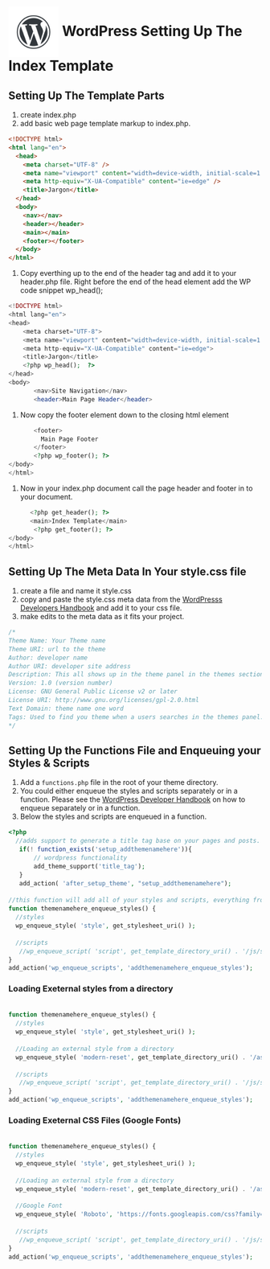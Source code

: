 # <img src="./assets/images/wordpress-water-mark.png" width="100" align="center"> WordPress Setting Up The Index Template

## Setting Up The Template Parts

1. create index.php
1. add basic web page template markup to index.php.

```html
<!DOCTYPE html>
<html lang="en">
  <head>
    <meta charset="UTF-8" />
    <meta name="viewport" content="width=device-width, initial-scale=1.0" />
    <meta http-equiv="X-UA-Compatible" content="ie=edge" />
    <title>Jargon</title>
  </head>
  <body>
    <nav></nav>
    <header></header>
    <main></main>
    <footer></footer>
  </body>
</html>
```

1. Copy everthing up to the end of the header tag and add it to your header.php file. Right before the end of the head element add the WP code snippet wp_head();

```php
<!DOCTYPE html>
<html lang="en">
<head>
    <meta charset="UTF-8">
    <meta name="viewport" content="width=device-width, initial-scale=1.0">
    <meta http-equiv="X-UA-Compatible" content="ie=edge">
    <title>Jargon</title>
    <?php wp_head();  ?>
</head>
<body>
       <nav>Site Navigation</nav>
       <header>Main Page Header</header>

```

1. Now copy the footer element down to the closing html element

```php
       <footer>
         Main Page Footer
       </footer>
       <?php wp_footer(); ?>
</body>
</html>

```

1. Now in your index.php document call the page header and footer in to your document.

```php
      <?php get_header(); ?>
      <main>Index Template</main>
       <?php get_footer(); ?>
</body>
</html>
```

## Setting Up The Meta Data In Your style.css file

1. create a file and name it style.css
1. copy and paste the style.css meta data from the [WordPresss Developers Handbook](https://developer.wordpress.org/themes/basics/main-stylesheet-style-css/) and add it to your css file.
1. make edits to the meta data as it fits your project.

```css
/*
Theme Name: Your Theme name
Theme URI: url to the theme
Author: developer name
Author URI: developer site address
Description: This all shows up in the theme panel in the themes section
Version: 1.0 (version number)
License: GNU General Public License v2 or later
License URI: http://www.gnu.org/licenses/gpl-2.0.html
Text Domain: theme name one word
Tags: Used to find you theme when a users searches in the themes panel.
*/
```

## Setting Up the Functions File and Enqueuing your Styles & Scripts

1. Add a ```functions.php``` file in the root of your theme directory.
2. You could either enqueue the styles and scripts separately or in a function. Please see the [WordPress Developer Handbook](https://developer.wordpress.org/themes/basics/including-css-javascript/) on how to enqueue separately or in a function.
3. Below the styles and scripts are enqueued in a function.

``` php
<?php 
  //adds support to generate a title tag base on your pages and posts. 
   if(! function_exists('setup_addthemenamehere')){
       // wordpress functionality
       add_theme_support('title_tag');
   }
   add_action( 'after_setup_theme', "setup_addthemenamehere");

//this function will add all of your styles and scripts, everything from Google Fonts to resets.
function themenamehere_enqueue_styles() {
  //styles
  wp_enqueue_style( 'style', get_stylesheet_uri() );
	
  //scripts
   //wp_enqueue_script( 'script', get_template_directory_uri() . '/js/script.js', array ( 'jquery' ), 1.1, true);
}
add_action('wp_enqueue_scripts', 'addthemenamehere_enqueue_styles');

```

### Loading Exeternal styles from a directory
``` php

function themenamehere_enqueue_styles() {
  //styles
  wp_enqueue_style( 'style', get_stylesheet_uri() );
  
  //Loading an external style from a directory
  wp_enqueue_style( 'modern-reset', get_template_directory_uri() . '/assets/css/modern-reset.css',false,'1.0','all');
	
  //scripts
   //wp_enqueue_script( 'script', get_template_directory_uri() . '/js/script.js', array ( 'jquery' ), 1.1, true);
}
add_action('wp_enqueue_scripts', 'addthemenamehere_enqueue_styles');

```
### Loading Exeternal CSS Files (Google Fonts)
``` php

function themenamehere_enqueue_styles() {
  //styles
  wp_enqueue_style( 'style', get_stylesheet_uri() );
  
  //Loading an external style from a directory
  wp_enqueue_style( 'modern-reset', get_template_directory_uri() . '/assets/css/modern-reset.css',false,'1.0','all');
  
  //Google Font
  wp_enqueue_style( 'Roboto', 'https://fonts.googleapis.com/css?family=Roboto&display=swap', array(), '1.0' );
	
  //scripts
   //wp_enqueue_script( 'script', get_template_directory_uri() . '/js/script.js', array ( 'jquery' ), 1.1, true);
}
add_action('wp_enqueue_scripts', 'addthemenamehere_enqueue_styles');

```

